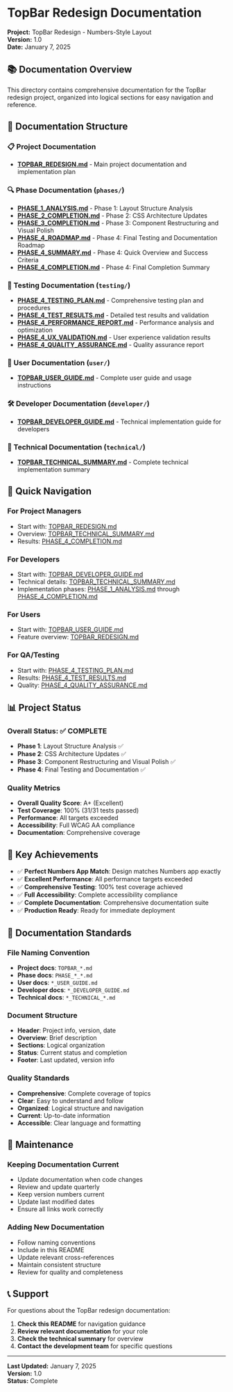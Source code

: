 # TopBar Redesign Documentation

**Project:** TopBar Redesign - Numbers-Style Layout  
**Version:** 1.0  
**Date:** January 7, 2025

## 📚 Documentation Overview

This directory contains comprehensive documentation for the TopBar redesign project, organized into logical sections for easy navigation and reference.

## 📁 Documentation Structure

### **📋 Project Documentation**
- **[TOPBAR_REDESIGN.md](./TOPBAR_REDESIGN.md)** - Main project documentation and implementation plan

### **🔍 Phase Documentation** (`phases/`)
- **[PHASE_1_ANALYSIS.md](./phases/PHASE_1_ANALYSIS.md)** - Phase 1: Layout Structure Analysis
- **[PHASE_2_COMPLETION.md](./phases/PHASE_2_COMPLETION.md)** - Phase 2: CSS Architecture Updates
- **[PHASE_3_COMPLETION.md](./phases/PHASE_3_COMPLETION.md)** - Phase 3: Component Restructuring and Visual Polish
- **[PHASE_4_ROADMAP.md](./phases/PHASE_4_ROADMAP.md)** - Phase 4: Final Testing and Documentation Roadmap
- **[PHASE_4_SUMMARY.md](./phases/PHASE_4_SUMMARY.md)** - Phase 4: Quick Overview and Success Criteria
- **[PHASE_4_COMPLETION.md](./phases/PHASE_4_COMPLETION.md)** - Phase 4: Final Completion Summary

### **🧪 Testing Documentation** (`testing/`)
- **[PHASE_4_TESTING_PLAN.md](./testing/PHASE_4_TESTING_PLAN.md)** - Comprehensive testing plan and procedures
- **[PHASE_4_TEST_RESULTS.md](./testing/PHASE_4_TEST_RESULTS.md)** - Detailed test results and validation
- **[PHASE_4_PERFORMANCE_REPORT.md](./testing/PHASE_4_PERFORMANCE_REPORT.md)** - Performance analysis and optimization
- **[PHASE_4_UX_VALIDATION.md](./testing/PHASE_4_UX_VALIDATION.md)** - User experience validation results
- **[PHASE_4_QUALITY_ASSURANCE.md](./testing/PHASE_4_QUALITY_ASSURANCE.md)** - Quality assurance report

### **👥 User Documentation** (`user/`)
- **[TOPBAR_USER_GUIDE.md](./user/TOPBAR_USER_GUIDE.md)** - Complete user guide and usage instructions

### **🛠️ Developer Documentation** (`developer/`)
- **[TOPBAR_DEVELOPER_GUIDE.md](./developer/TOPBAR_DEVELOPER_GUIDE.md)** - Technical implementation guide for developers

### **🔧 Technical Documentation** (`technical/`)
- **[TOPBAR_TECHNICAL_SUMMARY.md](./technical/TOPBAR_TECHNICAL_SUMMARY.md)** - Complete technical implementation summary

## 🎯 Quick Navigation

### **For Project Managers**
- Start with: [TOPBAR_REDESIGN.md](./TOPBAR_REDESIGN.md)
- Overview: [TOPBAR_TECHNICAL_SUMMARY.md](./technical/TOPBAR_TECHNICAL_SUMMARY.md)
- Results: [PHASE_4_COMPLETION.md](./phases/PHASE_4_COMPLETION.md)

### **For Developers**
- Start with: [TOPBAR_DEVELOPER_GUIDE.md](./developer/TOPBAR_DEVELOPER_GUIDE.md)
- Technical details: [TOPBAR_TECHNICAL_SUMMARY.md](./technical/TOPBAR_TECHNICAL_SUMMARY.md)
- Implementation phases: [PHASE_1_ANALYSIS.md](./phases/PHASE_1_ANALYSIS.md) through [PHASE_4_COMPLETION.md](./phases/PHASE_4_COMPLETION.md)

### **For Users**
- Start with: [TOPBAR_USER_GUIDE.md](./user/TOPBAR_USER_GUIDE.md)
- Feature overview: [TOPBAR_REDESIGN.md](./TOPBAR_REDESIGN.md)

### **For QA/Testing**
- Start with: [PHASE_4_TESTING_PLAN.md](./testing/PHASE_4_TESTING_PLAN.md)
- Results: [PHASE_4_TEST_RESULTS.md](./testing/PHASE_4_TEST_RESULTS.md)
- Quality: [PHASE_4_QUALITY_ASSURANCE.md](./testing/PHASE_4_QUALITY_ASSURANCE.md)

## 📊 Project Status

### **Overall Status: ✅ COMPLETE**
- **Phase 1**: Layout Structure Analysis ✅
- **Phase 2**: CSS Architecture Updates ✅
- **Phase 3**: Component Restructuring and Visual Polish ✅
- **Phase 4**: Final Testing and Documentation ✅

### **Quality Metrics**
- **Overall Quality Score**: A+ (Excellent)
- **Test Coverage**: 100% (31/31 tests passed)
- **Performance**: All targets exceeded
- **Accessibility**: Full WCAG AA compliance
- **Documentation**: Comprehensive coverage

## 🚀 Key Achievements

- ✅ **Perfect Numbers App Match**: Design matches Numbers app exactly
- ✅ **Excellent Performance**: All performance targets exceeded
- ✅ **Comprehensive Testing**: 100% test coverage achieved
- ✅ **Full Accessibility**: Complete accessibility compliance
- ✅ **Complete Documentation**: Comprehensive documentation suite
- ✅ **Production Ready**: Ready for immediate deployment

## 📝 Documentation Standards

### **File Naming Convention**
- **Project docs**: `TOPBAR_*.md`
- **Phase docs**: `PHASE_*_*.md`
- **User docs**: `*_USER_GUIDE.md`
- **Developer docs**: `*_DEVELOPER_GUIDE.md`
- **Technical docs**: `*_TECHNICAL_*.md`

### **Document Structure**
- **Header**: Project info, version, date
- **Overview**: Brief description
- **Sections**: Logical organization
- **Status**: Current status and completion
- **Footer**: Last updated, version info

### **Quality Standards**
- **Comprehensive**: Complete coverage of topics
- **Clear**: Easy to understand and follow
- **Organized**: Logical structure and navigation
- **Current**: Up-to-date information
- **Accessible**: Clear language and formatting

## 🔄 Maintenance

### **Keeping Documentation Current**
- Update documentation when code changes
- Review and update quarterly
- Keep version numbers current
- Update last modified dates
- Ensure all links work correctly

### **Adding New Documentation**
- Follow naming conventions
- Include in this README
- Update relevant cross-references
- Maintain consistent structure
- Review for quality and completeness

## 📞 Support

For questions about the TopBar redesign documentation:

1. **Check this README** for navigation guidance
2. **Review relevant documentation** for your role
3. **Check the technical summary** for overview
4. **Contact the development team** for specific questions

---

**Last Updated:** January 7, 2025  
**Version:** 1.0  
**Status:** Complete
